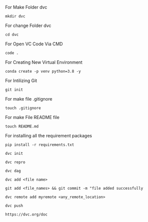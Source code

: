 For Make Folder dvc

```
mkdir dvc
```
For change Folder dvc

```
cd dvc
```
For Open VC Code Via CMD

```
code .
```
For Creating New Virtual Environment

```
conda create -p venv python=3.8 -y
```
For Intilizing Git

```
git init
```
For make file .gitignore

```
touch .gitignore
```
For make File README file

```
touch README.md
```
For installing all the requirement packages

```
pip install -r requirements.txt
```


```
dvc init
```
```
dvc repro
```

```
dvc dag
```

```
dvc add <file name>
```

```
git add <file_names> && git commit -m "file added successfully
```

```
dvc remote add myremote <any_remote_location>
```

```
dvc push
```

```
https://dvc.org/doc
```